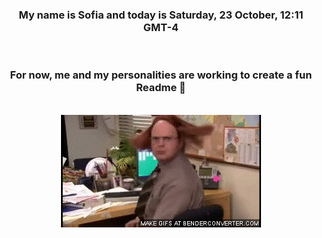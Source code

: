 


<div align="center">
<h3 >My name is Sofia and today is Saturday, 23 October, 12:11 GMT-4</h3><br>
<h3 >For now, me and my personalities are working to create a fun Readme 👋
</h3><br>
<img src='img/dwight.gif' alt='working...'/>
</div>
